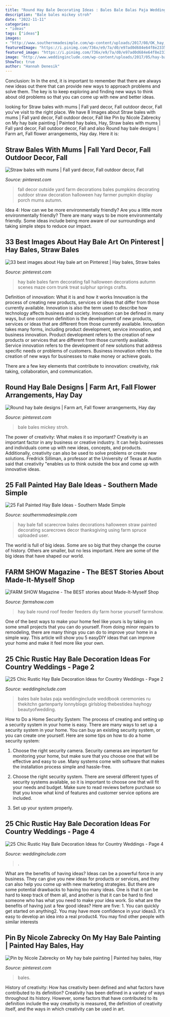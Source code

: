 ```yaml
---
title: "Round Hay Bale Decorating Ideas : Bales Bale Balas Paja Weddinginclude Weddbook Ceremonies Ru Thekitchn Gartenparty Lonnyblogs Girlsblog Thebestidea Hayhogy Beautyofwedding"
description: "Bale bales mickey stroh"
date: "2022-11-11"
categories:
- "ideas"
tags: ["ideas"]
images:
- "http://www.southernmadesimple.com/wp-content/uploads/2017/08/OK_hay_bale_man-56a582995f9b58b7d0dd3af3.jpg"
featuredImage: "https://i.pinimg.com/736x/e9/7a/d0/e97ad0d684e64f8e233548eb5a3deb7c--fall-yard-decor-outside-fall-decorations.jpg"
featured_image: "https://i.pinimg.com/736x/e9/7a/d0/e97ad0d684e64f8e233548eb5a3deb7c--fall-yard-decor-outside-fall-decorations.jpg"
image: "http://www.weddinginclude.com/wp-content/uploads/2017/05/hay-bales-and-boards-as-seating-for-backyard-outdoor-wedding-ceremony.jpg"
ShowToc: true
author: "Hannah Denesik"
---
```



Conclusion: In
In the end, it is important to remember that there are always new ideas out there that can provide new ways to approach problems and solve them. The key is to keep exploring and finding new ways to think about old problems so that you can come up with new and better ideas.

	

		
looking for Straw bales with mums | Fall yard decor, Fall outdoor decor, Fall you've visit to the right place. We have 8 Images about Straw bales with mums | Fall yard decor, Fall outdoor decor, Fall like Pin by Nicole Zabrecky on My hay bale painting | Painted hay bales, Hay, Straw bales with mums | Fall yard decor, Fall outdoor decor, Fall and also Round hay bale designs | Farm art, Fall flower arrangements, Hay day. Here it is:
		
    
## Straw Bales With Mums | Fall Yard Decor, Fall Outdoor Decor, Fall

<img loading=lazy src="https://i.pinimg.com/736x/e9/7a/d0/e97ad0d684e64f8e233548eb5a3deb7c--fall-yard-decor-outside-fall-decorations.jpg" onerror="this.onerror=null;this.src='https://tse4.mm.bing.net/th?id=OIP.xOw5UJf8TCjqRlcyP5YLVQAAAA&amp;pid=15.1';" alt="Straw bales with mums | Fall yard decor, Fall outdoor decor, Fall">

_Source: pinterest.com_

>fall decor outside yard farm decorations bales pumpkins decorating outdoor straw decoration halloween hay farmer pumpkin display porch mums autumn. 

	

Idea 4: How can we be more environmentally friendly?
Are you a little more environmentally friendly? There are many ways to be more environmentally friendly. Some ideas include being more aware of our surroundings and taking simple steps to reduce our impact.

    
## 33 Best Images About Hay Bale Art On Pinterest | Hay Bales, Straw Bales

<img loading=lazy src="https://s-media-cache-ak0.pinimg.com/736x/46/21/fd/4621fdbb9c78e3ba4715d51dfffd33b8--hay-bales-fall-decorating.jpg" onerror="this.onerror=null;this.src='https://tse4.mm.bing.net/th?id=OIP.NG0HV3qnfMjCkqe_5eeTVQHaJ6&amp;pid=15.1';" alt="33 best images about Hay bale art on Pinterest | Hay bales, Straw bales">

_Source: pinterest.com_

>hay bale bales farm decorating fall halloween decorations autumn scenes maze corn trunk treat sulphur springs crafts. 

	

Definition of innovation: What it is and how it works
Innovation is the process of creating new products, services or ideas that differ from those currently available. Innovation is also the term used to describe how technology affects business and society. Innovation can be defined in many ways, but one common definition is the development of new products, services or ideas that are different from those currently available.
Innovation takes many forms, including product development, service innovation, and business innovation. Product development refers to the creation of new products or services that are different from those currently available. Service innovation refers to the development of new solutions that address specific needs or problems of customers. Business innovation refers to the creation of new ways for businesses to make money or achieve goals.

There are a few key elements that contribute to innovation: creativity, risk taking, collaboration, and communication.

    
## Round Hay Bale Designs | Farm Art, Fall Flower Arrangements, Hay Day

<img loading=lazy src="https://i.pinimg.com/originals/64/21/cd/6421cd075c7899fac2c3c6c7ec70fa11.jpg" onerror="this.onerror=null;this.src='https://tse1.mm.bing.net/th?id=OIP.MQIL0nFJiGlxGiNyxRM5nQHaJ4&amp;pid=15.1';" alt="Round hay bale designs | Farm art, Fall flower arrangements, Hay day">

_Source: pinterest.com_

>bale bales mickey stroh. 

	

The power of creativity: What makes it so important?
Creativity is an important factor in any business or creative industry. It can help businesses and individuals come up with new ideas, concepts, and products. Additionally, creativity can also be used to solve problems or create new solutions. Fredrick Silliman, a professor at the University of Texas at Austin said that creativity "enables us to think outside the box and come up with innovative ideas.

    
## 25 Fall Painted Hay Bale Ideas - Southern Made Simple

<img loading=lazy src="http://www.southernmadesimple.com/wp-content/uploads/2017/08/OK_hay_bale_man-56a582995f9b58b7d0dd3af3.jpg" onerror="this.onerror=null;this.src='https://tse4.mm.bing.net/th?id=OIP.EjTSL_WjFXRqovtCViqHpAAAAA&amp;pid=15.1';" alt="25 Fall Painted Hay Bale Ideas - Southern Made Simple">

_Source: southernmadesimple.com_

>hay bale fall scarecrow bales decorations halloween straw painted decorating scarecrows decor thanksgiving using farm spruce uploaded user. 

	

The world is full of big ideas. Some are so big that they change the course of history. Others are smaller, but no less important. Here are some of the big ideas that have shaped our world.

    
## FARM SHOW Magazine - The BEST Stories About Made-It-Myself Shop

<img loading=lazy src="https://www.farmshow.com/images/articles/36/1/5635_l.jpg" onerror="this.onerror=null;this.src='https://tse3.mm.bing.net/th?id=OIP.vcTXWuUH6enyG3hCEyiONQHaFj&amp;pid=15.1';" alt="FARM SHOW Magazine - The BEST stories about Made-It-Myself Shop">

_Source: farmshow.com_

>hay bale round roof feeder feeders diy farm horse yourself farmshow. 

	

One of the best ways to make your home feel like yours is by taking on some small projects that you can do yourself. From doing minor repairs to remodeling, there are many things you can do to improve your home in a simple way. This article will show you 5 easyDIY ideas that can improve your home and make it feel more like your own.

    
## 25 Chic Rustic Hay Bale Decoration Ideas For Country Weddings - Page 2

<img loading=lazy src="http://www.weddinginclude.com/wp-content/uploads/2017/05/hay-bales-and-boards-as-seating-for-backyard-outdoor-wedding-ceremony.jpg" onerror="this.onerror=null;this.src='https://tse2.mm.bing.net/th?id=OIP.5wTgUUY5IuZdZ_kI0KmpEwHaJ3&amp;pid=15.1';" alt="25 Chic Rustic Hay Bale Decoration Ideas for Country Weddings - Page 2">

_Source: weddinginclude.com_

>bales bale balas paja weddinginclude weddbook ceremonies ru thekitchn gartenparty lonnyblogs girlsblog thebestidea hayhogy beautyofwedding. 

	

How to Do a Home Security System: The process of creating and setting up a security system in your home is easy.
There are many ways to set up a security system in your home. You can buy an existing security system, or you can create one yourself. Here are some tips on how to do a home security system:
1. Choose the right security camera. Security cameras are important for monitoring your home, but make sure that you choose one that will be effective and easy to use. Many systems come with software that makes the installation process simple and hassle-free.

2. Choose the right security system. There are several different types of security systems available, so it is important to choose one that will fit your needs and budget. Make sure to read reviews before purchase so that you know what kind of features and customer service options are included.

3. Set up your system properly.

    
## 25 Chic Rustic Hay Bale Decoration Ideas For Country Weddings - Page 4

<img loading=lazy src="https://www.weddinginclude.com/wp-content/uploads/2017/05/Rustic-Hay-Bale-Wedding-Reception-Ideas.jpg" onerror="this.onerror=null;this.src='https://tse1.mm.bing.net/th?id=OIP.ShPrCfDCO1xUMIu-5He-YQHaLG&amp;pid=15.1';" alt="25 Chic Rustic Hay Bale Decoration Ideas for Country Weddings - Page 4">

_Source: weddinginclude.com_

>. 

	

What are the benefits of having ideas?
Ideas can be a powerful force in any business. They can give you new ideas for products or services, and they can also help you come up with new marketing strategies. But there are some potential drawbacks to having too many ideas. One is that it can be hard to keep track of them all, and another is that it can be hard to find someone who has what you need to make your idea work. So what are the benefits of having just a few good ideas? Here are five: 1. You can quickly get started on anything2. You may have more confidence in your ideas3. It's easy to develop an idea into a real product4. You may find other people with similar interests
    
## Pin By Nicole Zabrecky On My Hay Bale Painting | Painted Hay Bales, Hay

<img loading=lazy src="https://i.pinimg.com/736x/d2/78/39/d2783997b3fa70f89a8c36bb22ad3b52.jpg" onerror="this.onerror=null;this.src='https://tse3.mm.bing.net/th?id=OIP.LUblMqUmfMgOl_ctzZSO1AHaJ3&amp;pid=15.1';" alt="Pin by Nicole Zabrecky on My hay bale painting | Painted hay bales, Hay">

_Source: pinterest.com_

>bales. 

	

History of creativity: How has creativity been defined and what factors have contributed to its definition?
Creativity has been defined in a variety of ways throughout its history. However, some factors that have contributed to its definition include the way creativity is measured, the definition of creativity itself, and the ways in which creativity can be used in art.

